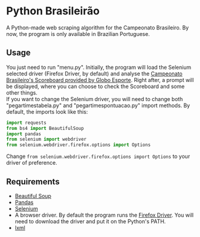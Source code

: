 # Python Brasileirão
A Python-made web scraping algorithm for the Campeonato Brasileiro. By now, the program is only available in Brazilian Portuguese.

## Usage
You just need to run "menu.py". Initially, the program will load the Selenium selected driver (Firefox Driver, by default) and analyse the [Campeonato Brasileiro's Scoreboard provided by Globo Esporte](https://globoesporte.globo.com/futebol/brasileirao-serie-a/). Right after, a prompt will be displayed, where you can choose to check the Scoreboard and some other things.\
If you want to change the Selenium driver, you will need to change both "pegartimestabela.py" and "pegartimespontuacao.py" import methods. By default, the imports look like this:
```python
import requests
from bs4 import BeautifulSoup
import pandas
from selenium import webdriver
from selenium.webdriver.firefox.options import Options
```
Change `from selenium.webdriver.firefox.options import Options` to your driver of preference.

## Requirements
- [Beautiful Soup](https://pypi.org/project/beautifulsoup4/)
- [Pandas](https://pypi.org/project/pandas/)
- [Selenium](https://pypi.org/project/selenium/)
- A browser driver. By default the program runs the [Firefox Driver](https://github.com/mozilla/geckodriver/releases). You will need to download the driver and put it on the Python's PATH.
- [lxml](https://pypi.org/project/lxml/)
